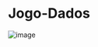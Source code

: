 # Jogo-Dados

![image](https://github.com/Nightalone/Jogo-Dados/assets/90106463/e49653e9-cade-4f0f-92a0-bb04d11b369d)
